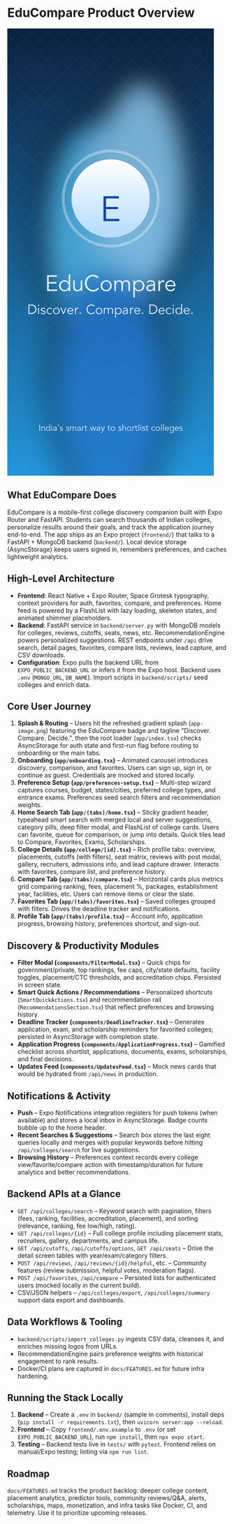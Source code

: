 # EduCompare Product Overview

![EduCompare splash](../frontend/assets/images/app-image.png)

## What EduCompare Does
EduCompare is a mobile-first college discovery companion built with Expo Router and FastAPI. Students can search thousands of Indian colleges, personalize results around their goals, and track the application journey end-to-end. The app ships as an Expo project (`frontend/`) that talks to a FastAPI + MongoDB backend (`backend/`). Local device storage (AsyncStorage) keeps users signed in, remembers preferences, and caches lightweight analytics.

## High-Level Architecture
- **Frontend**: React Native + Expo Router, Space Grotesk typography, context providers for auth, favorites, compare, and preferences. Home feed is powered by a FlashList with lazy loading, skeleton states, and animated shimmer placeholders.
- **Backend**: FastAPI service in `backend/server.py` with MongoDB models for colleges, reviews, cutoffs, seats, news, etc. RecommendationEngine powers personalized suggestions. REST endpoints under `/api` drive search, detail pages, favorites, compare lists, reviews, lead capture, and CSV downloads.
- **Configuration**: Expo pulls the backend URL from `EXPO_PUBLIC_BACKEND_URL` or infers it from the Expo host. Backend uses `.env` (`MONGO_URL`, `DB_NAME`). Import scripts in `backend/scripts/` seed colleges and enrich data.

## Core User Journey
1. **Splash & Routing** – Users hit the refreshed gradient splash (`app-image.png`) featuring the EduCompare badge and tagline "Discover. Compare. Decide.", then the root loader (`app/index.tsx`) checks AsyncStorage for auth state and first-run flag before routing to onboarding or the main tabs.
2. **Onboarding (`app/onboarding.tsx`)** – Animated carousel introduces discovery, comparison, and favorites. Users can sign up, sign in, or continue as guest. Credentials are mocked and stored locally.
3. **Preference Setup (`app/preferences-setup.tsx`)** – Multi-step wizard captures courses, budget, states/cities, preferred college types, and entrance exams. Preferences seed search filters and recommendation weights.
4. **Home Search Tab (`app/(tabs)/home.tsx`)** – Sticky gradient header, typeahead smart search with merged local and server suggestions, category pills, deep filter modal, and FlashList of college cards. Users can favorite, queue for comparison, or jump into details. Quick tiles lead to Compare, Favorites, Exams, Scholarships.
5. **College Details (`app/college/[id].tsx`)** – Rich profile tabs: overview, placements, cutoffs (with filters), seat matrix, reviews with post modal, gallery, recruiters, admissions info, and lead capture drawer. Interacts with favorites, compare list, and preference history.
6. **Compare Tab (`app/(tabs)/compare.tsx`)** – Horizontal cards plus metrics grid comparing ranking, fees, placement %, packages, establishment year, facilities, etc. Users can remove items or clear the slate.
7. **Favorites Tab (`app/(tabs)/favorites.tsx`)** – Saved colleges grouped with filters. Drives the deadline tracker and notifications.
8. **Profile Tab (`app/(tabs)/profile.tsx`)** – Account info, application progress, browsing history, preferences shortcut, and sign-out.

## Discovery & Productivity Modules
- **Filter Modal (`components/FilterModal.tsx`)** – Quick chips for government/private, top rankings, fee caps, city/state defaults, facility toggles, placement/CTC thresholds, and accreditation chips. Persisted in screen state.
- **Smart Quick Actions / Recommendations** – Personalized shortcuts (`SmartQuickActions.tsx`) and recommendation rail (`RecommendationsSection.tsx`) that reflect preferences and browsing history.
- **Deadline Tracker (`components/DeadlineTracker.tsx`)** – Generates application, exam, and scholarship reminders for favorited colleges; persisted in AsyncStorage with completion state.
- **Application Progress (`components/ApplicationProgress.tsx`)** – Gamified checklist across shortlist, applications, documents, exams, scholarships, and final decisions.
- **Updates Feed (`components/UpdatesFeed.tsx`)** – Mock news cards that would be hydrated from `/api/news` in production.

## Notifications & Activity
- **Push** – Expo Notifications integration registers for push tokens (when available) and stores a local inbox in AsyncStorage. Badge counts bubble up to the home header.
- **Recent Searches & Suggestions** – Search box stores the last eight queries locally and merges with popular keywords before hitting `/api/colleges/search` for live suggestions.
- **Browsing History** – Preferences context records every college view/favorite/compare action with timestamp/duration for future analytics and better recommendations.

## Backend APIs at a Glance
- `GET /api/colleges/search` – Keyword search with pagination, filters (fees, ranking, facilities, accreditation, placement), and sorting (relevance, ranking, fee low/high, rating).
- `GET /api/colleges/{id}` – Full college profile including placement stats, recruiters, gallery, departments, and campus life.
- `GET /api/cutoffs`, `/api/cutoffs/options`, `GET /api/seats` – Drive the detail screen tables with year/exam/category filters.
- `POST /api/reviews`, `/api/reviews/{id}/helpful`, etc. – Community features (review submission, helpful votes, moderation flags).
- `POST /api/favorites`, `/api/compare` – Persisted lists for authenticated users (mocked locally in the current build).
- CSV/JSON helpers – `/api/colleges/export`, `/api/colleges/summary` support data export and dashboards.

## Data Workflows & Tooling
- `backend/scripts/import_colleges.py` ingests CSV data, cleanses it, and enriches missing logos from URLs.
- RecommendationEngine pairs preference weights with historical engagement to rank results.
- Docker/CI plans are captured in `docs/FEATURES.md` for future infra hardening.

## Running the Stack Locally
1. **Backend** – Create a `.env` in `backend/` (sample in comments), install deps (`pip install -r requirements.txt`), then `uvicorn server:app --reload`.
2. **Frontend** – Copy `frontend/.env.example` to `.env` (or set `EXPO_PUBLIC_BACKEND_URL`), run `npm install`, then `npx expo start`.
3. **Testing** – Backend tests live in `tests/` with `pytest`. Frontend relies on manual/Expo testing; linting via `npm run lint`.

## Roadmap
`docs/FEATURES.md` tracks the product backlog: deeper college content, placement analytics, predictor tools, community reviews/Q&A, alerts, scholarships, maps, monetization, and infra tasks like Docker, CI, and telemetry. Use it to prioritize upcoming releases.

